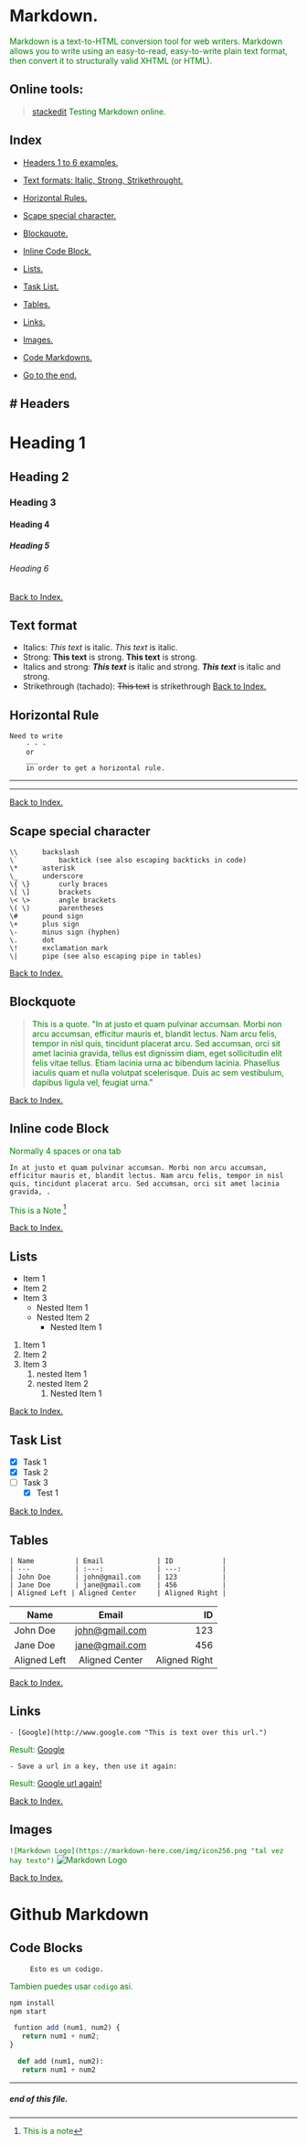 # Markdown.
Markdown is a text-to-HTML conversion tool for web writers. Markdown allows you to write using an easy-to-read, easy-to-write plain text format, then convert it to structurally valid XHTML (or HTML).

## Online tools:
> [stackedit](https://stackedit.io/) Testing Markdown online.

## Index
- [Headers 1 to 6 examples.](#headers)
- [Text formats: Italic, Strong, Strikethrought.](#text-format)
- [Horizontal Rules.](#horizontal-rule)
- [Scape special character.](#scape-special-character)
- [Blockquote.](#blockquote)
- [Inline Code Block.](#inline-code-block)
- [Lists.](#lists)
- [Task List.](#task-list)
- [Tables.](#tables)
- [Links.](#links)
- [Images.](#images)
- [Code Markdowns.](#github-markdown)

- [Go to the end.](#endfile)

<!-- HEADERS. -->
## # Headers
# Heading 1
##  Heading 2
### Heading 3
#### Heading 4
##### Heading 5
###### Heading 6

[Back to Index.](#index)

<!-- Text formats. -->
## Text format
- Italics: *This text* is italic. _This text_ is italic.
-  Strong: **This text** is strong. __This text__ is strong.
-  Italics and strong: ***This text*** is italic and strong. ___This text___ is italic and strong.
- Strikethrough (tachado):  ~~This text~~ is strikethrough
[Back to Index.](#index)

<!-- # HORIZONTAL -->
## Horizontal Rule
    Need to write 
        - - - 
        or 
        ___
        in order to get a horizontal rule.
- - -
___
[Back to Index.](#index)

## Scape special character
    \\	    backslash
    \`  	    backtick (see also escaping backticks in code)
    \*	    asterisk
    \_	    underscore
    \{ \}	    curly braces
    \[ \]	    brackets
    \< \>	    angle brackets
    \( \)	    parentheses
    \#	    pound sign
    \+	    plus sign
    \-	    minus sign (hyphen)
    \.	    dot
    \!	    exclamation mark
    \|	    pipe (see also escaping pipe in tables)
[Back to Index.](#index)

## Blockquote
> This is a quote. "In at justo et quam pulvinar accumsan. Morbi non arcu accumsan, efficitur mauris et, blandit lectus. Nam arcu felis, tempor in nisl quis, tincidunt placerat arcu. Sed accumsan, orci sit amet lacinia gravida, tellus est dignissim diam, eget sollicitudin elit felis vitae tellus. Etiam lacinia urna ac bibendum lacinia. Phasellus iaculis quam et nulla volutpat scelerisque. Duis ac sem vestibulum, dapibus ligula vel, feugiat urna."

[Back to Index.](#index)

## Inline code Block
Normally 4 spaces or ona tab
    
    In at justo et quam pulvinar accumsan. Morbi non arcu accumsan, efficitur mauris et, blandit lectus. Nam arcu felis, tempor in nisl quis, tincidunt placerat arcu. Sed accumsan, orci sit amet lacinia gravida, . 
This is a Note [^note]

[Back to Index.](#index)

## Lists
* Item 1
* Item 2
* Item 3
   * Nested Item 1
   * Nested Item 2
        * Nested Item 1

1. Item 1
1. Item 2
1. Item 3
   1. nested Item 1
   1. nested Item 2
        1. Nested Item 1

[Back to Index.](#index)

## Task List
* [x] Task 1
* [x] Task 2
* [ ] Task 3
   * [x] Test 1

[Back to Index.](#index)

## Tables
    | Name          | Email             | ID            |
    | ---           | :---:             | ---:          |
    | John Doe      | john@gmail.com    | 123           |
    | Jane Doe      | jane@gmail.com    | 456           |
    | Aligned Left | Aligned Center     | Aligned Right |

| Name      | Email                         | ID |
| --- | :---:| ---: |
| John Doe | john@gmail.com | 123 |
| Jane Doe | jane@gmail.com | 456 |
| Aligned Left | Aligned Center | Aligned Right |

[Back to Index.](#index)

## Links 
    - [Google](http://www.google.com "This is text over this url.")
Result: [Google](http://www.google.com "This is text over this url.")

    - Save a url in a key, then use it again:

[key]:https//www.google.com
Result: [Google url again!][key]

[Back to Index.](#index)


## Images
`![Markdown Logo](https://markdown-here.com/img/icon256.png "tal vez hay texto")`
![Markdown Logo](https://markdown-here.com/img/icon256.png "tal vez hay texto")

[Back to Index.](#index)


# Github Markdown
## Code Blocks
         Esto es un codigo.

Tambien puedes usar `codigo` asi.
```bash
npm install 
npm start
```
```javascript
 funtion add (num1, num2) {
   return num1 + num2;
}
```

```python 
  def add (num1, num2):
   return num1 + num2
```
</body>

<!-- ADITIONAL CONTENT $-->
<style>
   p {
      color: green
   }
</style>

---
<!-- you can jump to this id: "endfile" -->
##### end of this file.<a id="endfile"></a>

[^note]: This is a note